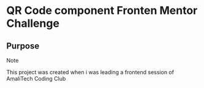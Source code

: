 # QR Code component Fronten Mentor Challenge 

## Purpose 
>[!NOTE]
>This project was created when i was leading a frontend session of AmaliTech Coding Club



